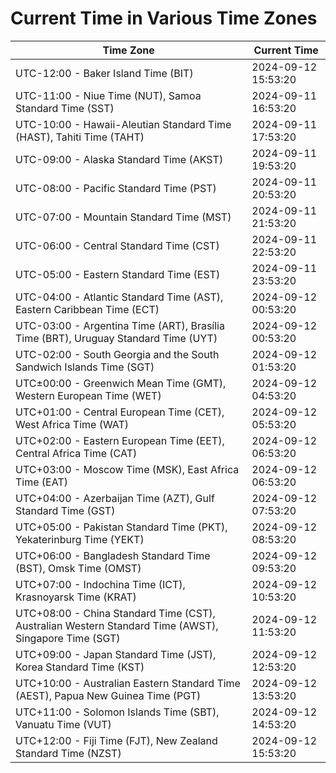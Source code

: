 # Current Time in Various Time Zones

| Time Zone | Current Time |
|-----------|--------------|
| UTC-12:00 - Baker Island Time (BIT) | 2024-09-12 15:53:20 |
| UTC-11:00 - Niue Time (NUT), Samoa Standard Time (SST) | 2024-09-11 16:53:20 |
| UTC-10:00 - Hawaii-Aleutian Standard Time (HAST), Tahiti Time (TAHT) | 2024-09-11 17:53:20 |
| UTC-09:00 - Alaska Standard Time (AKST) | 2024-09-11 19:53:20 |
| UTC-08:00 - Pacific Standard Time (PST) | 2024-09-11 20:53:20 |
| UTC-07:00 - Mountain Standard Time (MST) | 2024-09-11 21:53:20 |
| UTC-06:00 - Central Standard Time (CST) | 2024-09-11 22:53:20 |
| UTC-05:00 - Eastern Standard Time (EST) | 2024-09-11 23:53:20 |
| UTC-04:00 - Atlantic Standard Time (AST), Eastern Caribbean Time (ECT) | 2024-09-12 00:53:20 |
| UTC-03:00 - Argentina Time (ART), Brasília Time (BRT), Uruguay Standard Time (UYT) | 2024-09-12 00:53:20 |
| UTC-02:00 - South Georgia and the South Sandwich Islands Time (SGT) | 2024-09-12 01:53:20 |
| UTC±00:00 - Greenwich Mean Time (GMT), Western European Time (WET) | 2024-09-12 04:53:20 |
| UTC+01:00 - Central European Time (CET), West Africa Time (WAT) | 2024-09-12 05:53:20 |
| UTC+02:00 - Eastern European Time (EET), Central Africa Time (CAT) | 2024-09-12 06:53:20 |
| UTC+03:00 - Moscow Time (MSK), East Africa Time (EAT) | 2024-09-12 06:53:20 |
| UTC+04:00 - Azerbaijan Time (AZT), Gulf Standard Time (GST) | 2024-09-12 07:53:20 |
| UTC+05:00 - Pakistan Standard Time (PKT), Yekaterinburg Time (YEKT) | 2024-09-12 08:53:20 |
| UTC+06:00 - Bangladesh Standard Time (BST), Omsk Time (OMST) | 2024-09-12 09:53:20 |
| UTC+07:00 - Indochina Time (ICT), Krasnoyarsk Time (KRAT) | 2024-09-12 10:53:20 |
| UTC+08:00 - China Standard Time (CST), Australian Western Standard Time (AWST), Singapore Time (SGT) | 2024-09-12 11:53:20 |
| UTC+09:00 - Japan Standard Time (JST), Korea Standard Time (KST) | 2024-09-12 12:53:20 |
| UTC+10:00 - Australian Eastern Standard Time (AEST), Papua New Guinea Time (PGT) | 2024-09-12 13:53:20 |
| UTC+11:00 - Solomon Islands Time (SBT), Vanuatu Time (VUT) | 2024-09-12 14:53:20 |
| UTC+12:00 - Fiji Time (FJT), New Zealand Standard Time (NZST) | 2024-09-12 15:53:20 |
